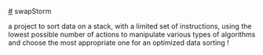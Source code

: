 [#](#) swapStorm

a project to sort data on a stack, with a limited set of instructions, using the lowest possible number of actions to manipulate various types of algorithms and choose the most appropriate one for an optimized data sorting !
